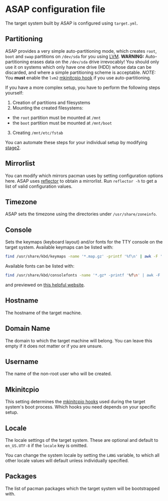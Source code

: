 # ASAP configuration file

The target system built by ASAP is configured using `target.yml`.

## Partitioning

ASAP provides a very simple auto-partitioning mode, which creates `root`, `boot` and `swap` partitions on `/dev/sda` for you using [LVM](https://wiki.archlinux.org/title/LVM).
**WARNING:** Auto-partitioning erases data on the `/dev/sda` drive irrevocably!
You should only use it on systems which only have one drive (HDD) whose data can be discarded, and where a simple partitioning scheme is acceptable.
*NOTE:* You **must** enable the `lvm2` [mkinitcpio hook](#mkinitcpio) if you use auto-partitioning.

If you have a more complex setup, you have to perform the following steps yourself:

1. Creation of partitions and filesystems
2. Mounting the created filesystems:
  - the `root` partition must be mounted at `/mnt`
  - the `boot` partition must be mounted at `/mnt/boot`
3. Creating `/mnt/etc/fstab`

You can automate these steps for your individual setup by modifying [stage2](/profile/airootfs/usr/local/lib/asap/stages/stage2.py).

## Mirrorlist

You can modify which mirrors pacman uses by setting configuration options here.
ASAP uses [reflector](https://wiki.archlinux.org/title/Reflector) to obtain a mirrorlist.
Run `reflector -h` to get a list of valid configuration values.

## Timezone

ASAP sets the timezone using the directories under `/usr/share/zoneinfo`.

## Console

Sets the keymaps (keyboard layout) and/or fonts for the TTY console on the target system.
Available keymaps can be listed with:

```sh
find /usr/share/kbd/keymaps -name '*.map.gz' -printf '%f\n' | awk -F '.' '{print $1}' | sort | less
```

Available fonts can be listed with:

```sh
find /usr/share/kbd/consolefonts -name '*.gz* -printf '%f\n' | awk -F '.' '{print $1}' | sort | less
```

and previewed on [this helpful website](https://adeverteuil.github.io/linux-console-fonts-screenshots/).

## Hostname

The hostname of the target machine.

## Domain Name

The domain to which the target machine will belong.
You can leave this empty if it does not matter or if you are unsure.

## Username

The name of the non-root user who will be created.

## Mkinitcpio

This setting determines the [mkinitcpio hooks](https://wiki.archlinux.org/title/Mkinitcpio#Common_hooks) used during the target system's boot process.
Which hooks you need depends on your specific setup.

## Locale

The locale settings of the target system. These are optional and default to `en_US.UTF-8` if the `locale` key is omitted.

You can change the system locale by setting the `LANG` variable, to which all other locale values will default unless individually specified.

## Packages

The list of pacman packages which the target system will be bootstrapped with.

